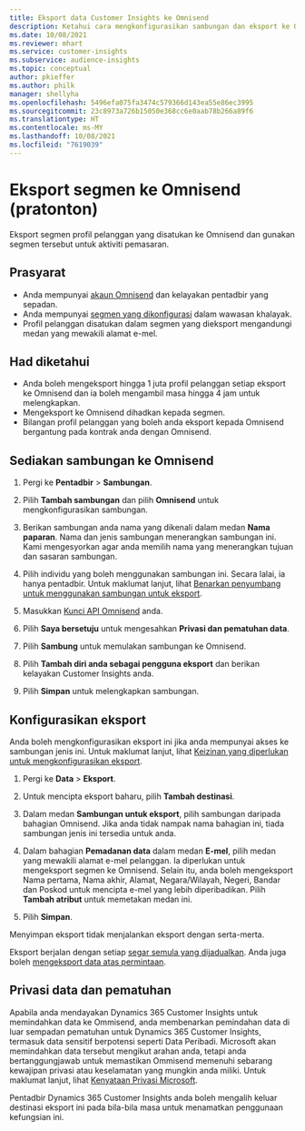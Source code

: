 ```yaml
---
title: Eksport data Customer Insights ke Omnisend
description: Ketahui cara mengkonfigurasikan sambungan dan eksport ke Omnisend.
ms.date: 10/08/2021
ms.reviewer: mhart
ms.service: customer-insights
ms.subservice: audience-insights
ms.topic: conceptual
author: pkieffer
ms.author: philk
manager: shellyha
ms.openlocfilehash: 5496efa075fa3474c579366d143ea55e86ec3995
ms.sourcegitcommit: 23c8973a726b15050e368cc6e0aab78b266a89f6
ms.translationtype: HT
ms.contentlocale: ms-MY
ms.lasthandoff: 10/08/2021
ms.locfileid: "7619039"
---
```

# <a name="export-segments-to-omnisend-preview"></a>Eksport segmen ke Omnisend (pratonton)

Eksport segmen profil pelanggan yang disatukan ke Omnisend dan gunakan segmen tersebut untuk aktiviti pemasaran.

## <a name="prerequisites"></a>Prasyarat

-   Anda mempunyai [akaun Omnisend](https://www.omnisend.com/) dan kelayakan pentadbir yang sepadan.
-   Anda mempunyai [segmen yang dikonfigurasi](segments.md) dalam wawasan khalayak.
-   Profil pelanggan disatukan dalam segmen yang dieksport mengandungi medan yang mewakili alamat e-mel.

## <a name="known-limitations"></a>Had diketahui

- Anda boleh mengeksport hingga 1 juta profil pelanggan setiap eksport ke Omnisend dan ia boleh mengambil masa hingga 4 jam untuk melengkapkan.
- Mengeksport ke Omnisend dihadkan kepada segmen.
- Bilangan profil pelanggan yang boleh anda eksport kepada Omnisend bergantung pada kontrak anda dengan Omnisend.

## <a name="set-up-connection-to-omnisend"></a>Sediakan sambungan ke Omnisend

1. Pergi ke **Pentadbir** > **Sambungan**.

1. Pilih **Tambah sambungan** dan pilih **Omnisend** untuk mengkonfigurasikan sambungan.

1. Berikan sambungan anda nama yang dikenali dalam medan **Nama paparan**. Nama dan jenis sambungan menerangkan sambungan ini. Kami mengesyorkan agar anda memilih nama yang menerangkan tujuan dan sasaran sambungan.

1. Pilih individu yang boleh menggunakan sambungan ini. Secara lalai, ia hanya pentadbir. Untuk maklumat lanjut, lihat [Benarkan penyumbang untuk menggunakan sambungan untuk eksport](connections.md#allow-contributors-to-use-a-connection-for-exports).

1. Masukkan [Kunci API Omnisend](https://support.omnisend.com/en/articles/1061890-generating-api-key) anda.

1. Pilih **Saya bersetuju** untuk mengesahkan **Privasi dan pematuhan data**.

1. Pilih **Sambung** untuk memulakan sambungan ke Omnisend.

1. Pilih **Tambah diri anda sebagai pengguna eksport** dan berikan kelayakan Customer Insights anda.

1. Pilih **Simpan** untuk melengkapkan sambungan.

## <a name="configure-an-export"></a>Konfigurasikan eksport

Anda boleh mengkonfigurasikan eksport ini jika anda mempunyai akses ke sambungan jenis ini. Untuk maklumat lanjut, lihat [Keizinan yang diperlukan untuk mengkonfigurasikan eksport](export-destinations.md#set-up-a-new-export).

1. Pergi ke **Data** > **Eksport**.

1. Untuk mencipta eksport baharu, pilih **Tambah destinasi**.

1. Dalam medan **Sambungan untuk eksport**, pilih sambungan daripada bahagian Omnisend. Jika anda tidak nampak nama bahagian ini, tiada sambungan jenis ini tersedia untuk anda.

1. Dalam bahagian **Pemadanan data** dalam medan **E-mel**, pilih medan yang mewakili alamat e-mel pelanggan. Ia diperlukan untuk mengeksport segmen ke Omnisend. Selain itu, anda boleh mengeksport Nama pertama, Nama akhir, Alamat, Negara/Wilayah, Negeri, Bandar dan Poskod untuk mencipta e-mel yang lebih diperibadikan. Pilih **Tambah atribut** untuk memetakan medan ini.

1. Pilih **Simpan**.

Menyimpan eksport tidak menjalankan eksport dengan serta-merta.

Eksport berjalan dengan setiap [segar semula yang dijadualkan](system.md#schedule-tab). Anda juga boleh [mengeksport data atas permintaan](export-destinations.md#run-exports-on-demand). 


## <a name="data-privacy-and-compliance"></a>Privasi data dan pematuhan

Apabila anda mendayakan Dynamics 365 Customer Insights untuk memindahkan data ke Ommisend, anda membenarkan pemindahan data di luar sempadan pematuhan untuk Dynamics 365 Customer Insights, termasuk data sensitif berpotensi seperti Data Peribadi. Microsoft akan memindahkan data tersebut mengikut arahan anda, tetapi anda bertanggungjawab untuk memastikan Ommisend memenuhi sebarang kewajipan privasi atau keselamatan yang mungkin anda miliki. Untuk maklumat lanjut, lihat [Kenyataan Privasi Microsoft](https://go.microsoft.com/fwlink/?linkid=396732).

Pentadbir Dynamics 365 Customer Insights anda boleh mengalih keluar destinasi eksport ini pada bila-bila masa untuk menamatkan penggunaan kefungsian ini.
